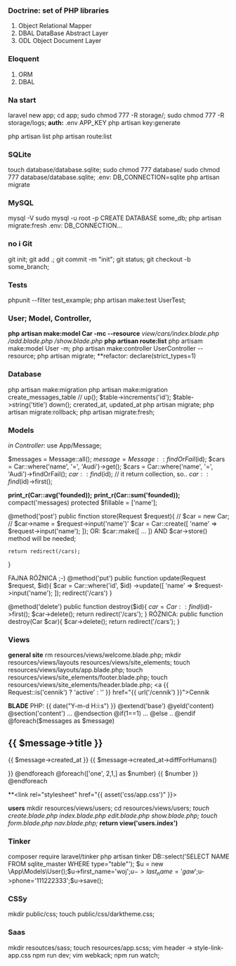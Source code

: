 ### Doctrine: set of PHP libraries
1. Object Relational Mapper
2. DBAL DataBase Abstract Layer
3. ODL Object Document Layer
### Eloquent
1. ORM
2. DBAL

### Na start
laravel new app;
cd app;
sudo chmod 777 -R storage/;
sudo chmod 777 -R storage/logs;
**auth:**
.env APP_KEY
php artisan key:generate

php artisan list
php artisan route:list

### SQLite
touch database/database.sqlite;
sudo chmod 777 database/
sudo chmod 777 database/database.sqlite;
.env: DB_CONNECTION=sqlite
php artisan migrate

### MySQL
mysql -V
sudo mysql -u root -p 
CREATE DATABASE some_db;
php artisan migrate:fresh
.env: DB_CONNECTION...

### no i Git
git init;
git add .;
git commit -m "init";
git status;
git checkout -b some_branch;

### Tests
phpunit --filter test_example;
php artisan make:test UserTest;

### User; Model, Controller,
**php artisan make:model Car -mc --resource** 
*view/cars/index.blade.php /add.blade.php /show.blade.php*
**php artisan route:list**
php artisam make:model User -m;
php artisan make:controller UserController --resource;
php artisan migrate;
**refactor: declare(strict_types=1)

### Database
php artisan make:migration 
php artisan make:migration create_messages_table // up(); $table->increments('id'); $table->string('title')  down(); 
crerated_at, updated_at
php artisan migrate;
php artisan migrate:rollback;
php artisan migrate:fresh;

### Models
*in Controller:*
use App/Message;

$messages = Message::all();
$message = Message::findOrFail($id);
$cars = Car::where('name', '=', 'Audi')->get();
$cars = Car::where('name', '=', 'Audi')->findOrFail();
$car::find($id); // it return collection, so..
$car::find($id)->first();

**print_r(Car::avg('founded));**
**print_r(Car::sum('founded));**
compact('messages)
protected $fillable = ['name'];

@method('post')
public finction store(Request $request){
    // $car = new Car;
    // $car->name = $request->input('name')'
    $car = Car::create([
        'name' => $request->input('name');
    ]);
    OR: $car::make([ ... ]) AND $car->store() method will be needed;

    return redirect(/cars);
}

FAJNA RÓŻNICA
;-) @method('put')
public function update(Request $request, $id){
    $car = Car::where('id', $id)
        ->update([
            'name' => $request->input('name');
        ]);
    redirect('/cars')
}

@method('delete')
public function destroy($id){
    $car = Car::find($id)->first();
    $car->delete();
    return redirect('/cars');
}
RÓŻNICA:
public function destroy(Car $car){
    $car->delete();
    return redirect('/cars');
}




### Views
**general site**
rm resources/views/welcome.blade.php;
mkdir resources/views/layouts resources/views/site_elements;
touch resources/views/layouts/app.blade.php;
touch resources/views/site_elements/footer.blade.php;
touch resources/views/site_elements/header.blade.php;
<a  {{ Request::is('cennik') ? 'active' : '' }} href="{{ url('/cennik') }}">Cennik</a>

**BLADE**
PHP: {{ date("Y-m-d H:i:s") }}
@extend('base')
@yeld('content)
@section('content') ... @endsection
@if(1==1) ... @else .. @endif
@foreach($messages as $message) <h2>{{ $message->title }}</h2> <p>{{ $message->created_at }} {{ $message->created_at->diffForHumans()</p> }} @endforeach
@foreach(['one', 2,1,] as $number) {{ $number }} @endforeach

**<link rel="stylesheet" href="{{ asset('css/app.css')" }}>

**users**
mkdir resources/views/users;
cd resources/views/users;
*touch create.blade.php index.blade.php edit.blade.php show.blade.php;*
*touch form.blade.php nav.blade.php;*
**return view('users.index')**

### Tinker
composer require laravel/tinker
php artisan tinker
DB::select('SELECT NAME FROM sqlite_master WHERE type="table"');
$u = new \App\Models\User();$u->first_name='woj';$u->last_name='gaw';$u->phone='111222333';$u->save();

### CSSy
mkdir public/css;
touch public/css/darktheme.css;

### Saas
mkdir resoutces/sass;
touch resources/app.scss;
vim header -> style-link-app.css
npm run dev;
vim webkack;
npm run watch;


